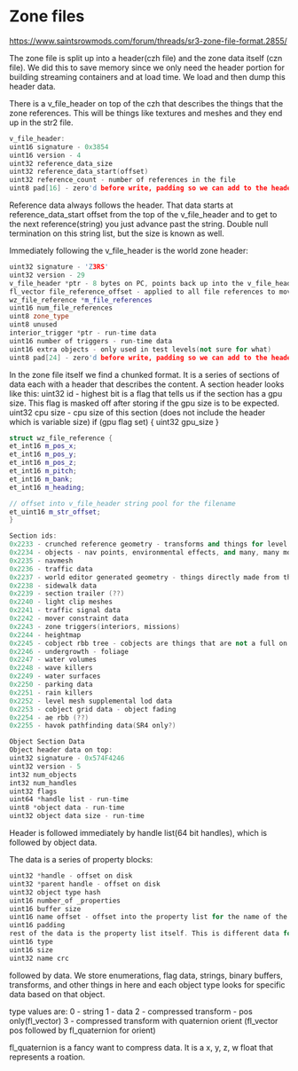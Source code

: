 # Zone files

https://www.saintsrowmods.com/forum/threads/sr3-zone-file-format.2855/

The zone file is split up into a header(czh file) and the zone data itself (czn file). We did this to save memory since we only need the header portion for building streaming containers and at load time. We load and then dump this header data.

There is a v_file_header on top of the czh that describes the things that the zone references. This will be things like textures and meshes and they end up in the str2 file.

```cpp 
v_file_header:
uint16 signature - 0x3854
uint16 version - 4
uint32 reference_data_size
uint32 reference_data_start(offset)
uint32 reference_count - number of references in the file
uint8 pad[16] - zero'd before write, padding so we can add to the header
```

Reference data always follows the header. That data starts at reference_data_start offset from the top of the v_file_header and to get to the next reference(string) you just advance past the string. Double null termination on this string list, but the size is known as well.

Immediately following the v_file_header is the world zone header:
```cpp
uint32 signature - 'Z3RS'
uint32 version - 29
v_file_header *ptr - 8 bytes on PC, points back up into the v_file_header since we use that at load time to find filenames(saving some space)
fl_vector file_reference_offset - applied to all file references to move them to this zone
wz_file_reference *m_file_references
uint16 num_file_references
uint8 zone_type
uint8 unused
interior_trigger *ptr - run-time data
uint16 number of triggers - run-time data
uint16 extra objects - only used in test levels(not sure for what)
uint8 pad[24] - zero'd before write, padding so we can add to the header
```

In the zone file itself we find a chunked format. It is a series of sections of data each with a header that describes the content. A section header looks like this:
uint32 id - highest bit is a flag that tells us if the section has a gpu size. This flag is masked off after storing if the gpu size is to be expected.
uint32 cpu size - cpu size of this section (does not include the header which is variable size)
if (gpu flag set) {
uint32 gpu_size
}

```cpp
struct wz_file_reference {
et_int16 m_pos_x;
et_int16 m_pos_y;
et_int16 m_pos_z;
et_int16 m_pitch;
et_int16 m_bank;
et_int16 m_heading;

// offset into v_file_header string pool for the filename
et_uint16 m_str_offset;
}

Section ids:
0x2233 - crunched reference geometry - transforms and things for level meshes
0x2234 - objects - nav points, environmental effects, and many, many more things
0x2235 - navmesh
0x2236 - traffic data
0x2237 - world editor generated geometry - things directly made from the editor like terrain
0x2238 - sidewalk data
0x2239 - section trailer (??)
0x2240 - light clip meshes
0x2241 - traffic signal data
0x2242 - mover constraint data
0x2243 - zone triggers(interiors, missions)
0x2244 - heightmap
0x2245 - cobject rbb tree - cobjects are things that are not a full on object like tables and chairs
0x2246 - undergrowth - foliage
0x2247 - water volumes
0x2248 - wave killers
0x2249 - water surfaces
0x2250 - parking data
0x2251 - rain killers
0x2252 - level mesh supplemental lod data
0x2253 - cobject grid data - object fading
0x2254 - ae rbb (??)
0x2255 - havok pathfinding data(SR4 only?)

Object Section Data
Object header data on top:
uint32 signature - 0x574F4246
uint32 version - 5
int32 num_objects
int32 num_handles
uint32 flags
uint64 *handle list - run-time
uint8 *object data - run-time
uint32 object data size - run-time
```

Header is followed immediately by handle list(64 bit handles), which is followed by object data.

The data is a series of property blocks:
```cpp
uint32 *handle - offset on disk
uint32 *parent handle - offset on disk
uint32 object type hash
uint16 number_of _properties
uint16 buffer size
uint16 name offset - offset into the property list for the name of the object
uint16 padding
rest of the data is the property list itself. This is different data for each object, but the property list is just:
uint16 type
uint16 size
uint32 name crc
```
followed by data. We store enumerations, flag data, strings, binary buffers, transforms, and other things in here and each object type looks for specific data based on that object.

type values are:
0 - string
1 - data
2 - compressed transform - pos only(fl_vector)
3 - compressed transform with quaternion orient (fl_vector pos followed by fl_quaternion for orient)

fl_quaternion is a fancy want to compress data. It is a x, y, z, w float that represents a roation.
